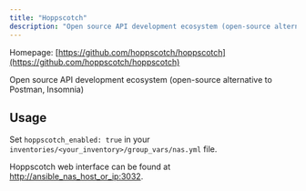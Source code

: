 ```yaml
---
title: "Hoppscotch"
description: "Open source API development ecosystem (open-source alternative to Postman, Insomnia)"
---
```


Homepage: [https://github.com/hoppscotch/hoppscotch](https://github.com/hoppscotch/hoppscotch)

Open source API development ecosystem (open-source alternative to Postman, Insomnia)

## Usage

Set `hoppscotch_enabled: true` in your `inventories/<your_inventory>/group_vars/nas.yml` file.

Hoppscotch web interface can be found at [http://ansible_nas_host_or_ip:3032](http://ansible_nas_host_or_ip:3032).

